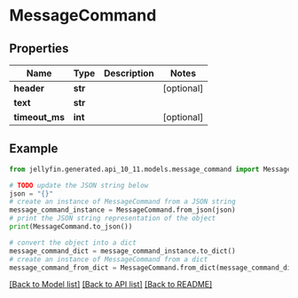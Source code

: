 # MessageCommand


## Properties

Name | Type | Description | Notes
------------ | ------------- | ------------- | -------------
**header** | **str** |  | [optional] 
**text** | **str** |  | 
**timeout_ms** | **int** |  | [optional] 

## Example

```python
from jellyfin.generated.api_10_11.models.message_command import MessageCommand

# TODO update the JSON string below
json = "{}"
# create an instance of MessageCommand from a JSON string
message_command_instance = MessageCommand.from_json(json)
# print the JSON string representation of the object
print(MessageCommand.to_json())

# convert the object into a dict
message_command_dict = message_command_instance.to_dict()
# create an instance of MessageCommand from a dict
message_command_from_dict = MessageCommand.from_dict(message_command_dict)
```
[[Back to Model list]](../README.md#documentation-for-models) [[Back to API list]](../README.md#documentation-for-api-endpoints) [[Back to README]](../README.md)



